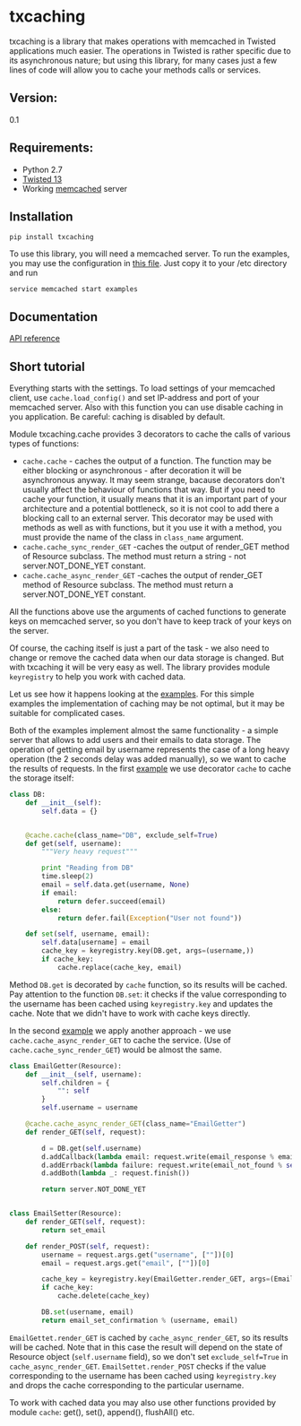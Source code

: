 
txcaching
=====

txcaching is a library that makes operations with memcached in Twisted applications much easier.
The operations in Twisted is rather specific due to its asynchronous nature; but using this library, 
for many cases just a few lines of code will allow you to cache your methods calls or services.


Version:
-------
0.1

Requirements:
-------------
* Python 2.7
* [Twisted 13](https://twistedmatrix.com/trac/)
* Working [memcached](http://memcached.org/) server


Installation
----
```
pip install txcaching
```
To use this library, you will need a memcached server. To run the examples, you may use the configuration in
[this file](https://github.com/alexgorin/txcaching/blob/master/examples/memcached_examples.conf). Just copy it
to your /etc directory and run
```
service memcached start examples
```

Documentation
-------------
[API reference](https://pythonhosted.org/txcaching/)



Short tutorial
----
Everything starts with the settings. To load settings of your memcached client, use `cache.load_config()` and set IP-address and port of your memcached server. Also with this function you can use disable caching in you application. Be careful: caching is disabled by default.

Module txcaching.cache provides 3 decorators to cache the calls of various types of functions:
* `cache.cache` - caches the output of a function. The function may be either blocking or asynchronous - after decoration it will be asynchronous anyway. It may seem strange, bacause decorators don't usually affect the behaviour of functions that way. But if you need to cache your function, it usually means that it is an important part of your architecture and a potential bottleneck, so it is not cool to add there a blocking call to an external server. This decorator may be used with methods as well as with functions, but it you use it with a method, you must provide the name of the class in `class_name` argument.
* `cache.cache_sync_render_GET` -caches the output of render_GET method of Resource subclass. The method must return a string - not server.NOT_DONE_YET constant.
* `cache.cache_async_render_GET` -caches the output of render_GET method of Resource subclass. The method must return a server.NOT_DONE_YET constant.

All the functions above use the arguments of cached functions to generate keys on memcached server, so you don't have to keep track of your keys on the server. 

Of course, the caching itself is just a part of the task - we also need to change or remove the cached data when our data storage is changed. But with txcaching it will be very easy as well. The library provides module `keyregistry` to help you work with cached data.

Let us see how it happens looking at the [examples](https://github.com/alexgorin/txcaching/tree/master/examples).
For this simple examples the implementation of caching may be not optimal, but it may be suitable for complicated cases.

Both of the examples implement almost the same functionality - a simple server that allows to add users and their emails to data storage. The operation of getting email by username represents the case of a long heavy operation (the 2 seconds delay was added manually), so we want to cache the results of requests. In the first [example](https://github.com/alexgorin/txcaching/blob/master/examples/cache_data_store_example.py) we use decorator `cache` to cache the storage itself:

```python
class DB:
    def __init__(self):
        self.data = {}


    @cache.cache(class_name="DB", exclude_self=True)
    def get(self, username):
        """Very heavy request"""

        print "Reading from DB"
        time.sleep(2)
        email = self.data.get(username, None)
        if email:
            return defer.succeed(email)
        else:
            return defer.fail(Exception("User not found"))

    def set(self, username, email):
        self.data[username] = email
        cache_key = keyregistry.key(DB.get, args=(username,))
        if cache_key:
            cache.replace(cache_key, email)
```

Method `DB.get` is decorated by `cache` function, so its results will be cached. Pay attention to the function `DB.set`: it checks if the value corresponding to the username has been cached using `keyregistry.key` and updates the cache.
Note that we didn't have to work with cache keys directly. 

In the second [example](https://github.com/alexgorin/txcaching/blob/master/examples/cache_render_get_example.py) we apply another approach - we use `cache.cache_async_render_GET` to cache the service. (Use of `cache.cache_sync_render_GET`) would be almost the same.

```python
class EmailGetter(Resource):
    def __init__(self, username):
        self.children = {
            "": self
        }
        self.username = username

    @cache.cache_async_render_GET(class_name="EmailGetter")
    def render_GET(self, request):

        d = DB.get(self.username)
        d.addCallback(lambda email: request.write(email_response % email))
        d.addErrback(lambda failure: request.write(email_not_found % self.username))
        d.addBoth(lambda _: request.finish())

        return server.NOT_DONE_YET


class EmailSetter(Resource):
    def render_GET(self, request):
        return set_email

    def render_POST(self, request):
        username = request.args.get("username", [""])[0]
        email = request.args.get("email", [""])[0]

        cache_key = keyregistry.key(EmailGetter.render_GET, args=(EmailGetter(username),))
        if cache_key:
            cache.delete(cache_key)

        DB.set(username, email)
        return email_set_confirmation % (username, email)
```

`EmailGettet.render_GET` is cached by `cache_async_render_GET`, so its results will be cached. Note that in this case the result will depend on the state of Resource object (`self.username` field), so we don't set ```exclude_self=True``` in `cache_async_render_GET`.
`EmailSettet.render_POST` checks if the value corresponding to the username has been cached using `keyregistry.key` and drops the cache corresponding to the particular username.

To work with cached data you may also use other functions provided by module `cache`: get(), set(), append(), flushAll() etc.

